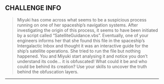 ## CHALLENGE INFO
> Miyuki has come across what seems to be a suspicious process running on one of her spaceship’s navigation systems.
> After investigating the origin of this process, it seems to have been initiated by a script called “SatelliteGuidance.vbs”.
> Eventually, one of your engineers informs her that she found this file in the spaceship’s Intergalactic Inbox and thought it was an interactive guide for the ship’s satellite operations.
> She tried to run the file but nothing happened.
> You and Miyuki start analysing it and notice you don’t understand its code… it is obfuscated!
> What could it be and who could be behind its creation? 
> Use your skills to uncover the truth behind the obfuscation layers.

---